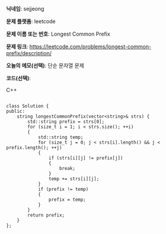 **닉네임**: sejjeong

**문제 플랫폼**: leetcode

**문제 이름 또는 번호**: Longest Common Prefix

**문제 링크**: https://leetcode.com/problems/longest-common-prefix/description/

**오늘의 메모(선택)**: 단순 문자열 문제
                    
**코드(선택)**:

C++

```

class Solution {
public:
    string longestCommonPrefix(vector<string>& strs) {
        std::string prefix = strs[0];
        for (size_t i = 1; i < strs.size(); ++i)
        {
            std::string temp;
            for (size_t j = 0; j < strs[i].length() && j < prefix.length(); ++j)
            {
                if (strs[i][j] != prefix[j])
                {
                    break;
                }
                temp += strs[i][j];
            }
            if (prefix != temp)
            {
                prefix = temp;
            }
        }
        return prefix;
    }
};

```
